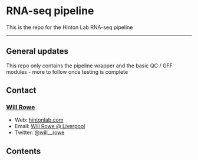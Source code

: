 # RNA-seq pipeline
This is the repo for the Hinton Lab RNA-seq pipeline

-----------


## General updates

This repo only contains the pipeline wrapper and the basic QC / GFF modules - more to follow once testing is complete


## Contact
### [Will Rowe](https://github.com/will-rowe)

* Web: [hintonlab.com](http://www.hintonlab.com)
* Email: [Will Rowe @ Liverpool](will.rowe@liverpool.ac.uk)
* Twitter: [@will__rowe](https://twitter.com/will__rowe)


## Contents

